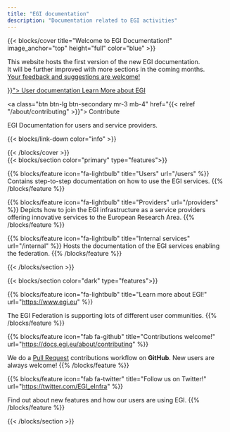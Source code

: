 ```yaml
---
title: "EGI documentation"
description: "Documentation related to EGI activities"
---
```


<!-- markdownlint-disable no-inline-html -->

{{< blocks/cover title="Welcome to EGI Documentation!" image_anchor="top"
    height="full" color="blue" >}}

  <p class="lead mt-5">
    This website hosts the first version of the new EGI documentation.<br />
    It will be further improved with more sections in the coming months.<br />
    <a href="https://github.com/EGI-Foundation/documentation/issues/new">Your
    feedback and suggestions are welcome!</a>
  </p>

<div class="mx-auto">
  <a class="btn btn-lg btn-primary mr-3 mb-4" href="{{< relref "/users" >}}">
    User documentation <i class="fas fa-arrow-alt-circle-right ml-2"></i>
  </a>

  <a class="btn btn-lg btn-primary mr-3 mb-4" href="https://www.egi.eu">
    Learn More about EGI <i class="fas fa-arrow-alt-circle-right ml-2"></i>
  </a>

  <a class="btn btn-lg btn-secondary mr-3 mb-4"
     href="{{< relref "/about/contributing" >}}">
    Contribute <i class="fab fa-github ml-2 "></i>
  </a>
  <p class="lead mt-5">EGI Documentation for users and service providers.</p>

  {{< blocks/link-down color="info" >}}

</div>
{{< /blocks/cover >}}

<div class="mx-auto">
{{< blocks/section color="primary" type="features">}}

{{% blocks/feature icon="fa-lightbulb" title="Users" url="/users" %}}
Contains step-to-step documentation on how to use the EGI services.
{{% /blocks/feature %}}

{{% blocks/feature icon="fa-lightbulb" title="Providers" url="/providers" %}}
Depicts how to join the EGI infrastructure as a service providers offering
innovative services to the European Research Area. {{% /blocks/feature %}}

{{% blocks/feature icon="fa-lightbulb" title="Internal services"
    url="/internal" %}}
Hosts the documentation of the EGI services enabling the federation.
{{% /blocks/feature %}}

{{< /blocks/section >}}

</div>

{{< blocks/section color="dark" type="features">}}
<!-- markdown-link-check-disable -->
{{% blocks/feature icon="fa-lightbulb" title="Learn more about EGI!"
    url="https://www.egi.eu" %}}
<!-- markdown-link-check-enable-->
The EGI Federation is supporting lots of different user communities.
{{% /blocks/feature %}}

<!-- markdown-link-check-disable -->
{{% blocks/feature icon="fab fa-github" title="Contributions welcome!"
    url="https://docs.egi.eu/about/contributing" %}}
<!-- markdown-link-check-enable-->
We do a [Pull Request](https://github.com/EGI-Foundation/documentation/pulls)
contributions workflow on **GitHub**. New users are always welcome!
{{% /blocks/feature %}}

<!-- markdown-link-check-disable -->
{{% blocks/feature icon="fab fa-twitter" title="Follow us on Twitter!"
    url="https://twitter.com/EGI_eInfra" %}}
<!-- markdown-link-check-enable-->
Find out about new features and how our users are using EGI.
{{% /blocks/feature %}}

{{< /blocks/section >}}
